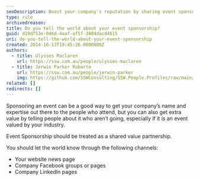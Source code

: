 ```yaml
---
seoDescription: Boost your company's reputation by sharing event sponsorship news on website news pages, Facebook groups/pages, and LinkedIn.
type: rule
archivedreason:
title: Do you tell the world about your event sponsorship?
guid: d19df53e-046d-4aaf-af5f-3804dacd4615
uri: do-you-tell-the-world-about-your-event-sponsorship
created: 2014-10-13T19:45:26.0000000Z
authors:
  - title: Ulysses Maclaren
    url: https://ssw.com.au/people/ulysses-maclaren
  - title: Jerwin Parker Roberto
    url: https://ssw.com.au/people/jerwin-parker
    img: https://github.com/SSWConsulting/SSW.People.Profiles/raw/main/Jerwin-Parker/Images/Jerwin-Parker-Profile.jpg
related: []
redirects: []
---
```


Sponsoring an event can be a good way to get your company’s name and expertise out there to the people who attend, but you can also get extra value by telling people about it who aren’t going, especially if it is an event valued by your industry.

<!--endintro-->

Event Sponsorship should be treated as a shared value partnership.

You should let the world know through the following channels:

- Your website news page
- Company Facebook groups or pages
- Company LinkedIn pages
